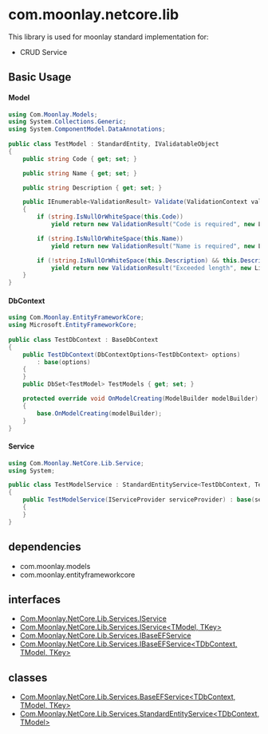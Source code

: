 # com.moonlay.netcore.lib
This library is used for moonlay standard implementation for:
  - CRUD Service
   

## Basic Usage

#### Model

```csharp
using Com.Moonlay.Models;
using System.Collections.Generic;
using System.ComponentModel.DataAnnotations;
 
public class TestModel : StandardEntity, IValidatableObject
{
    public string Code { get; set; }

    public string Name { get; set; }

    public string Description { get; set; }

    public IEnumerable<ValidationResult> Validate(ValidationContext validationContext)
    {
        if (string.IsNullOrWhiteSpace(this.Code))
            yield return new ValidationResult("Code is required", new List<string> { "Code" });

        if (string.IsNullOrWhiteSpace(this.Name))
            yield return new ValidationResult("Name is required", new List<string> { "Name" });

        if (!string.IsNullOrWhiteSpace(this.Description) && this.Description.Length > 255)
            yield return new ValidationResult("Exceeded length", new List<string> { "Description" });
    }
} 

```


#### DbContext

```csharp
using Com.Moonlay.EntityFrameworkCore;
using Microsoft.EntityFrameworkCore;
 
public class TestDbContext : BaseDbContext
{
    public TestDbContext(DbContextOptions<TestDbContext> options)
        : base(options)
    {
    } 
    public DbSet<TestModel> TestModels { get; set; }

    protected override void OnModelCreating(ModelBuilder modelBuilder)
    {
        base.OnModelCreating(modelBuilder);
    }
} 
```


#### Service

```csharp
using Com.Moonlay.NetCore.Lib.Service;
using System;

public class TestModelService : StandardEntityService<TestDbContext, TestModel>
{
    public TestModelService(IServiceProvider serviceProvider) : base(serviceProvider)
    {
    }
}
```


## dependencies

  - com.moonlay.models
  - com.moonlay.entityframeworkcore
   

## interfaces 

  - [Com.Moonlay.NetCore.Lib.Services.IService]
  - [Com.Moonlay.NetCore.Lib.Services.IService<TModel, TKey>]
  - [Com.Moonlay.NetCore.Lib.Services.IBaseEFService]
  - [Com.Moonlay.NetCore.Lib.Services.IBaseEFService<TDbContext, TModel, TKey>]


## classes 

  - [Com.Moonlay.NetCore.Lib.Services.BaseEFService<TDbContext, TModel, TKey>]
  - [Com.Moonlay.NetCore.Lib.Services.StandardEntityService<TDbContext, TModel>]



[Com.Moonlay.NetCore.Lib.Services.IService]: ./docs/Com.Moonlay.NetCore.Lib.Services.IService.md
[Com.Moonlay.NetCore.Lib.Services.IService<TModel, TKey>]: ./docs/ComCom.Moonlay.NetCore.Lib.Services.IService_TModel_TKey.md
[Com.Moonlay.NetCore.Lib.Services.IBaseEFService]: ./docs/Com.Moonlay.NetCore.Lib.Services.IBaseEFService.md
[Com.Moonlay.NetCore.Lib.Services.IBaseEFService<TDbContext, TModel, TKey>]: ./docs/Com.Moonlay.NetCore.Lib.Services.IBaseEFService_TDbContext_TModel_TKey.md
[Com.Moonlay.NetCore.Lib.Services.BaseEFService<TDbContext, TModel, TKey>]: ./docs/Com.Moonlay.NetCore.Lib.Services.BaseEFService_TDbContext_TModel_TKey.md 
[Com.Moonlay.NetCore.Lib.Services.StandardEntityService<TDbContext, TModel>]: ./docs/Com.Moonlay.NetCore.Lib.Services.StandardEntityService_TDbContext_TModel.md 